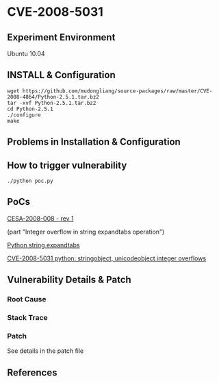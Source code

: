 # CVE-2008-5031

## Experiment Environment

Ubuntu 10.04

## INSTALL & Configuration

```
wget https://github.com/mudongliang/source-packages/raw/master/CVE-2008-4864/Python-2.5.1.tar.bz2
tar -xvf Python-2.5.1.tar.bz2
cd Python-2.5.1
./configure
make
```

## Problems in Installation & Configuration

## How to trigger vulnerability

```
./python poc.py
```

## PoCs

[CESA-2008-008 - rev 1](http://scary.beasts.org/security/CESA-2008-008.html)

(part "Integer overflow in string expandtabs operation")

[Python string expandtabs](http://www.openwall.com/lists/oss-security/2008/11/05/2)

[CVE-2008-5031 python: stringobject, unicodeobject integer overflows](https://bugzilla.redhat.com/show_bug.cgi?id=470915)

## Vulnerability Details & Patch

### Root Cause

### Stack Trace

### Patch

See details in the patch file

## References
